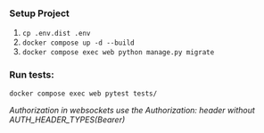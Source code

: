 ### Setup Project

1. `cp .env.dist .env`
2. `docker compose up -d --build`
3. `docker compose exec web python manage.py migrate`


### Run tests: 
`docker compose exec web pytest tests/`


_Authorization in websockets use the Authorization: <JWToken> header without AUTH_HEADER_TYPES(Bearer)_

